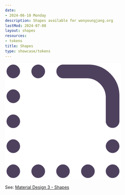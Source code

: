 ```yaml
---
date:
- 2024-06-10 Monday
description: Shapes available for wonyoungjang.org
lastMod: 2024-07-08
layout: shapes
resources:
- tokens
title: Shapes
type: showcase/tokens
---
```

![tokens-shape.png](/assets/tokens-shape_1719437097209_0.png)

See: [Material Design 3 - Shapes](https://m3.material.io/styles/shape/overview)
